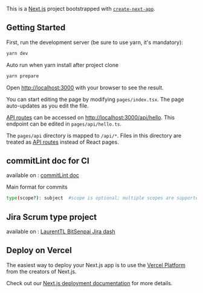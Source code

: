 This is a [Next.js](https://nextjs.org/) project bootstrapped with [`create-next-app`](https://github.com/vercel/next.js/tree/canary/packages/create-next-app).

## Getting Started

First, run the development server (be sure to use yarn, it's mandatory):

```bash
yarn dev
```

Auto run when yarn install after project clone

```bash
yarn prepare
```

Open [http://localhost:3000](http://localhost:3000) with your browser to see the result.

You can start editing the page by modifying `pages/index.tsx`. The page auto-updates as you edit the file.

[API routes](https://nextjs.org/docs/api-routes/introduction) can be accessed on [http://localhost:3000/api/hello](http://localhost:3000/api/hello). This endpoint can be edited in `pages/api/hello.ts`.

The `pages/api` directory is mapped to `/api/*`. Files in this directory are treated as [API routes](https://nextjs.org/docs/api-routes/introduction) instead of React pages.

## commitLint doc for CI

available on : [commitLint doc](https://github.com/conventional-changelog/commitlint/#what-is-commitlint)

Main format for commits

```bash
type(scope?): subject  #scope is optional; multiple scopes are supported (current delimiter options: "/", "\" and ",")
```

## Jira Scrum type project

available on : [LaurentTL BitSenpai Jira dash](https://laurent-treuil.atlassian.net/jira/software/projects/BS/boards/3)

## Deploy on Vercel

The easiest way to deploy your Next.js app is to use the [Vercel Platform](https://vercel.com/new?utm_medium=default-template&filter=next.js&utm_source=create-next-app&utm_campaign=create-next-app-readme) from the creators of Next.js.

Check out our [Next.js deployment documentation](https://nextjs.org/docs/deployment) for more details.
